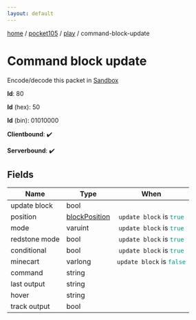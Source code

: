 ```yaml
---
layout: default
---
```


[home](/)  /  [pocket105](/protocol/pocket105)  /  [play](/protocol/pocket105/play)  /  command-block-update

# Command block update

Encode/decode this packet in [Sandbox](../../../sandbox/pocket105#play.command_block_update)

**Id**: 80

**Id** (hex): 50

**Id** (bin): 01010000

**Clientbound**: ✔️

**Serverbound**: ✔️

## Fields

Name | Type | When
---|---|:---:
update block | bool | 
position | [blockPosition](/protocol/pocket105/types/block-position) | <code>update block</code> is <code><span style="color:#009688">true</span></code>
mode | varuint | <code>update block</code> is <code><span style="color:#009688">true</span></code>
redstone mode | bool | <code>update block</code> is <code><span style="color:#009688">true</span></code>
conditional | bool | <code>update block</code> is <code><span style="color:#009688">true</span></code>
minecart | varlong | <code>update block</code> is <code><span style="color:#009688">false</span></code>
command | string | 
last output | string | 
hover | string | 
track output | bool |
